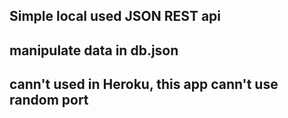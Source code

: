 ## Simple local used JSON REST api

## manipulate data in db.json

## cann't used in Heroku, this app cann't use random port